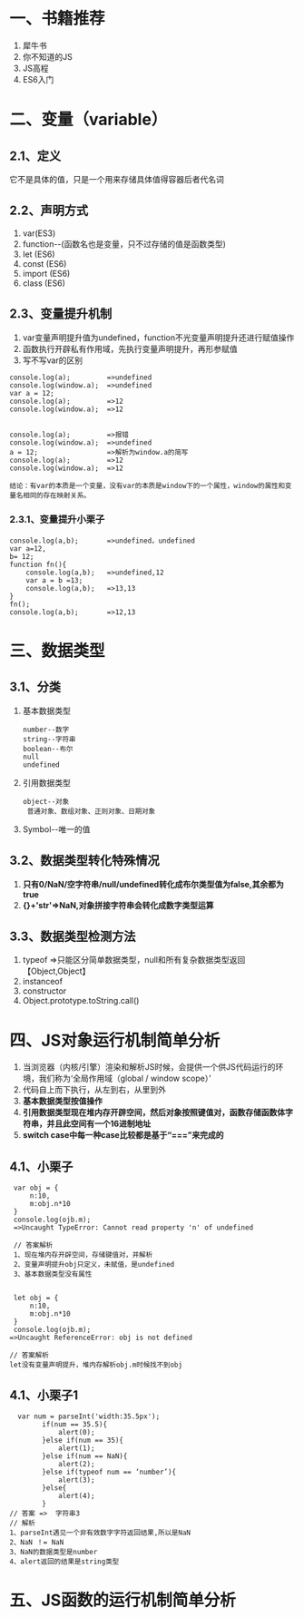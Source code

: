 # 一、书籍推荐

1. 犀牛书
2. 你不知道的JS
3. JS高程
4. ES6入门

# 二、变量（variable）

## 2.1、定义

它不是具体的值，只是一个用来存储具体值得容器后者代名词

## 2.2、声明方式

1. var(ES3)
2. function--(函数名也是变量，只不过存储的值是函数类型)
3. let (ES6)
4. const (ES6)  
5. import (ES6)
6. class (ES6)

## 2.3、变量提升机制

1. var变量声明提升值为undefined，function不光变量声明提升还进行赋值操作
2. 函数执行开辟私有作用域，先执行变量声明提升，再形参赋值
3. 写不写var的区别

```
console.log(a);       	=>undefined
console.log(window.a); 	=>undefined
var a = 12;			
console.log(a);			=>12
console.log(window.a);	=>12


console.log(a);       	=>报错
console.log(window.a); 	=>undefined
a = 12;					=>解析为window.a的简写
console.log(a);			=>12
console.log(window.a);	=>12

结论：有var的本质是一个变量，没有var的本质是window下的一个属性，window的属性和变量名相同的存在映射关系。
```

### 2.3.1、变量提升小栗子

```
console.log(a,b);  		=>undefined，undefined
var a=12,
b= 12;
function fn(){
    console.log(a,b);	=>undefined,12
    var a = b =13;
    console.log(a,b);   =>13,13             
}
fn();
console.log(a,b);		=>12,13
```



# 三、数据类型

## 3.1、分类

1. 基本数据类型

   ```
   number--数字
   string--字符串
   boolean--布尔
   null
   undefined
   ```

2. 引用数据类型

   ```
   object--对象
   	普通对象、数组对象、正则对象、日期对象
   ```

3. Symbol--唯一的值

## 3.2、数据类型转化特殊情况

1. **只有0/NaN/空字符串/null/undefined转化成布尔类型值为false,其余都为true**
2. **{}+'str'=>NaN,对象拼接字符串会转化成数字类型运算**

## 3.3、数据类型检测方法

1. typeof  =>只能区分简单数据类型，null和所有复杂数据类型返回【Object,Object】
2. instanceof
3. constructor
4. Object.prototype.toString.call()

# 四、JS对象运行机制简单分析

1. 当浏览器（内核/引擎）渲染和解析JS时候，会提供一个供JS代码运行的环境，我们称为‘全局作用域（global / window scope）’
2. 代码自上而下执行，从左到右，从里到外
3. **基本数据类型按值操作**
4. **引用数据类型现在堆内存开辟空间，然后对象按照键值对，函数存储函数体字符串，并且此空间有一个16进制地址**
5. **switch case中每一种case比较都是基于“===”来完成的**

## 4.1、小栗子

```
 var obj = {
     n:10,
     m:obj.n*10
 }
 console.log(ojb.m);
 =>Uncaught TypeError: Cannot read property 'n' of undefined
 
 // 答案解析
 1、现在堆内存开辟空间，存储键值对，并解析
 2、变量声明提升obj只定义，未赋值，是undefined
 3、基本数据类型没有属性
 
 
 let obj = {
     n:10,
     m:obj.n*10
 }
 console.log(ojb.m); 
=>Uncaught ReferenceError: obj is not defined

// 答案解析
let没有变量声明提升，堆内存解析obj.m时候找不到obj
```

## 4.1、小栗子1

```
  var num = parseInt('width:35.5px');
        if(num == 35.5){
            alert(0);            
        }else if(num == 35){
            alert(1);            
        }else if(num == NaN){
            alert(2);            
        }else if(typeof num == ‘number’){
            alert(3);            
        }else{
            alert(4);            
        }
// 答案 =>  字符串3
// 解析
1、parseInt遇见一个非有效数字字符返回结果,所以是NaN
2、NaN ！= NaN
3、NaN的数据类型是number
4、alert返回的结果是string类型
```

# 五、JS函数的运行机制简单分析

